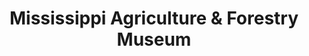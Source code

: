 ---
layout: repo
title: "Mississippi Agriculture & Forestry Museum"
id: 23933
permalink: repos/23933/
---